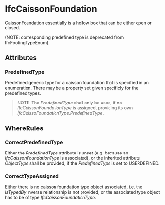 # IfcCaissonFoundation

CaissonFoundation essentially is a hollow box that can be either open or closed.

(NOTE: corresponding predefined type is deprecated from IfcFootingTypeEnum).

## Attributes

### PredefinedType
Predefined generic type for a caisson foundation that is specified in an enumeration. There may be a property set given specificly for the predefined types.
> NOTE&nbsp; The _PredefinedType_ shall only be used, if no _IfcCaissonFoundationType_ is assigned, providing its own _IfcCaissoFoundationType.PredefinedType_.

## WhereRules

### CorrectPredefinedType
Either the _PredefinedType_ attribute is unset (e.g. because an _IfcCaissonFoundationType_ is associated), or the inherited attribute _ObjectType_ shall be provided, if the _PredefinedType_ is set to USERDEFINED.

### CorrectTypeAssigned
Either there is no caisson foundation type object associated, i.e. the _IsTypedBy_ inverse relationship is not provided, or the associated type object has to be of type _IfcCaissonFoundationType_.
